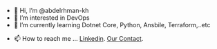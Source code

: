 - 👋 Hi, I’m @abdelrhman-kh
- 👀 I’m interested in DevOps
- 🌱 I’m currently learning Dotnet Core, Python, Ansbile, Terraform,..etc
<!---     - 💞️ I’m looking to collaborate on ...     --->
- 📫 How to reach me ...
[Linkedin](https://www.linkedin.com/in/abdel-rhman-kh/).
[Our Contact](https://Abdelrhman.khamis.work).


<!---
abdelrhman-kh/abdelrhman-kh is a ✨ special ✨ repository because its `README.md` (this file) appears on your GitHub profile.
You can click the Preview link to take a look at your changes.
--->
